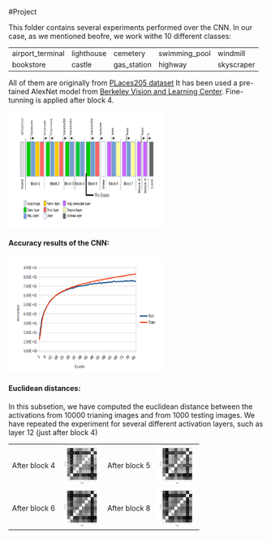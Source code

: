#Project
<p>This folder contains several experiments performed over the CNN. In our case, as we mentioned beofre, we work withe 10 different classes:
<table style="width:100%">
  <tr>
    <td>airport_terminal</td>
    <td>lighthouse</td>
    <td>cemetery</td>
    <td>swimming_pool</td>
    <td>windmill</td>
  </tr>
    <tr>
    <td>bookstore</td>
    <td>castle</td>
    <td>gas_station</td>
    <td>highway</td>
    <td>skyscraper</td>
  </tr>
</table>
All of them are originally from <a href="http://places.csail.mit.edu/">PLaces205 dataset</a> It has been used a pre-tained  AlexNet  model from <a href="https://github.com/BVLC/caffe/tree/master/models/bvlc_alexnet">Berkeley Vision and Learning Center</a>. Fine-tunning is applied after block 4.</p>

<img src="https://github.com/RicardDurall/CaffeInTorch/blob/master/Places/Imgaes/network.PNG" alt="CNN" style="width:304px;height:228px;">

<h4>Accuracy results of the CNN:</h4>

<img src="https://github.com/RicardDurall/CaffeInTorch/blob/master/Places/Imgaes/graph.PNG" alt="CNN" style="width:304px;height:228px;">

<h4>Euclidean distances:</h4>
<p> In this subsetion, we have computed the euclidean distance between the activations from 10000 trianing images and from 1000 testing images. We have repeated the experiment for several different activation layers, such as layer 12 (just after block 4)</p>

<table style="width:100%">
  <tr>
    <td>After block 4</td>
    <td><img src="https://github.com/RicardDurall/CaffeInTorch/blob/master/Places/Imgaes/euclidean12.png" style="width:75px;height:76px;"></td>
    <td>After block 5</td>
    <td><img src="https://github.com/RicardDurall/CaffeInTorch/blob/master/Places/Imgaes/euclidean15.png" style="width:75px;height:76px;"></td>
  </tr>
    <tr>
    <td>After block 6</td>
    <td><img src="https://github.com/RicardDurall/CaffeInTorch/blob/master/Places/Imgaes/euclidean19.png" style="width:75px;height:76px;"></td>
    <td>After block 8</td>
    <td><img src="https://github.com/RicardDurall/CaffeInTorch/blob/master/Places/Imgaes/euclidean23.png" style="width:75px;height:76px;"></td>
  </tr>
</table>
